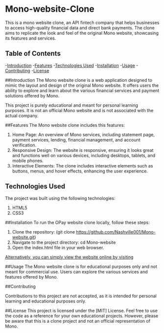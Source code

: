 # Mono-website-Clone
This is a mono website clone, an API fintech company that helps businesses to access high-quality financial data and direct bank payments.  The clone aims to replicate the look and feel of the original Mono website, showcasing its features and services.

## Table of Contents
-[Introduction](https://github.com/Nashville001/Mono-website/blob/master/README.md/Introduction)
-[Features](https://github.com/Nashville001/Mono-website/blob/master/README.md/Features)
-[Technologies Used](https://github.com/Nashville001/Mono-website/blob/master/README.md/Technologies)
-[Installation](https://github.com/Nashville001/Mono-website/blob/master/README.md/Installation)
-[Usage](https://github.com/Nashville001/Mono-website/blob/master/README.md/Usage)
-[Contributing](https://github.com/Nashville001/Mono-website/blob/master/README.md/Contributing)
-[License](https://github.com/Nashville001/Mono-website/blob/master/README.md/License)

##Introduction
The Mono website clone is a web application designed to mimic the layout and design of the original Mono website. It offers users the ability to explore and learn about the various financial services and payment solutions offered by Mono.

This project is purely educational and meant for personal learning purposes. It is not an official Mono website and is not associated with the actual company.

##Features
The Mono website clone includes this features:
1. Home Page: An overview of Mono services, including statement page, payment services, lending, financial management, and account verification.
2. Responsive Design: The website is responsive, ensuring it looks great and functions well on various devices, including desktops, tablets, and mobile phones.
3. Interactive Elements: The clone includes interactive elements such as buttons, menus, and hover effects, enhancing the user experience.

## Technologies Used
The project was built using the following technologies:

1. HTML5
2. CSS3

##Installation
To run the OPay website clone locally, follow these steps:
1. Clone the repository: (git clone https://github.com/Nashville001/Mono-website.git)
2. Navigate to the project directory: cd Mono-website
3. Open the index.html file in your web browser.

[Alternatively, you can simply view the website online by visiting](https://github.com/Nashville001/Mono-website)

##Usage
The Mono website clone is for educational purposes only and not meant for commercial use. Users can explore the various services and features offered by Mono.

##Contributing

Contributions to this project are not accepted, as it is intended for personal learning and educational purposes only.

##License
This project is licensed under the [MIT] License. Feel free to use the code as a reference for your own educational projects. However, please be aware that this is a clone project and not an official representation of Mono.
